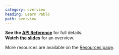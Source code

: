 ```yaml
---
category: overview
heading: Learn Pablo
path: overview
---
```


**See the [API Reference][api]** for full details.  
**Watch [the slides][slides]** for an overview.

More resources are available on the [Resources page][resources].


[api]: /api/
[slides]: http://slides.pablojs.com
[resources]: /resources/